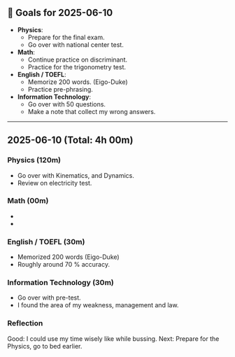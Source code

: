 ## 🎯 Goals for 2025-06-10
- **Physics**: 
  - Prepare for the final exam.
  -  Go over with national center test.
- **Math**: 
  - Continue practice on discriminant.
  - Practice for the trigonometry test.
- **English / TOEFL**:  
  -  Memorize 200 words. (Eigo-Duke)
  - Practice pre-phrasing.
- **Information Technology**:  
  -  Go over with 50 questions.
  -  Make a note that collect my wrong answers.

---

## 2025-06-10  (Total: 4h 00m)

### Physics (120m)
- Go over with Kinematics, and Dynamics.
- Review on electricity test.

### Math (00m)
- 
- 

### English / TOEFL (30m)
- Memorized 200 words (Eigo-Duke)
- Roughly around 70 % accuracy.

### Information Technology (30m)
- Go over with pre-test.
- I found the area of my weakness, management and law.

### Reflection
Good: I could use my time wisely like while bussing.
Next: Prepare for the Physics, go to bed earlier.

